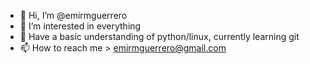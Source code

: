 - 👋 Hi, I’m @emirmguerrero
- 👀 I’m interested in everything
- 🌱 Have a basic understanding of python/linux, currently learning git
- 📫 How to reach me > emirmguerrero@gmail.com

<!---
emirmguerrero/emirmguerrero is a ✨ special ✨ repository because its `README.md` (this file) appears on your GitHub profile.
You can click the Preview link to take a look at your changes.
--->
